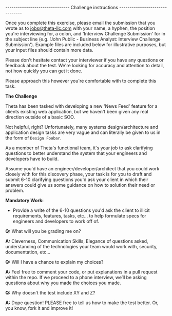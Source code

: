 ------------------------------- Challenge instructions -------------------------------

Once you complete this exercise, please email the submission that you wrote as to jobs@theta-llc.com with your name, a hyphen, the position you're interviewing for, a colon, and 'Interview Challenge Submission' for in  the subject line (e.g. 'John Public - Business Analyst: Interview Challenge Submission'). Example files are included below for illustrative purposes, but your input files should contain more data. 

Please don't hesitate contact your interviewer if you have any questions or feedback about the test.  We're looking for accuracy and attention to detail, not how quickly you can get it done.

Please approach this however you're comfortable with to complete this task.

**The Challenge**

Theta has been tasked with developing a new 'News Feed' feature for a clients existing web application, but we haven't been given any real direction outside of a basic SOO.

Not helpful, right? Unfortunately, many systems design/architecture and application design tasks are very vague and can literally be given to us in the form of `Design Foobar`. 

As a member of Theta's functional team, it's your job to ask clarifying questions to better understand the system that your engineers and developers have to build.

Assume you'd have an engineer/developer/architect that you could work closely with for this discovery phase, your task is for you to draft and submit 6-10 clarifying questions you'd ask your client in which  their answers could give us some guidance on how to solution their need or problem. 

**Mandatory Work:**

- Provide a write of the 6-10 questions you'd ask the client to illicit requirements, features, tasks, etc... to help formulate specs for engineers and developers to work off of.

**Q:** What will you be grading me on?

**A:** Cleverness, Communication Skills, Elegance of questions asked, understanding of the technologies your team would work with, security, documentation, etc...

**Q:** Will I have a chance to explain my choices?

**A:** Feel free to comment your code, or put explanations in a pull request within the repo. If we proceed to a phone interview, we’ll be asking questions about why you made the choices you made.

**Q:** Why doesn't the test include XY and Z?

**A:** Dope question! PLEASE free to tell us how to make the test better. Or, you know, fork it and improve it!
